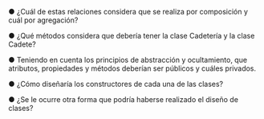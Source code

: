 ● ¿Cuál de estas relaciones considera que se realiza por composición y cuál por agregación?

● ¿Qué métodos considera que debería tener la clase Cadetería y la clase Cadete?

● Teniendo en cuenta los principios de abstracción y ocultamiento,
que atributos, propiedades y métodos deberían ser públicos y cuáles privados.

● ¿Cómo diseñaría los constructores de cada una de las clases?

● ¿Se le ocurre otra forma que podría haberse realizado el diseño de clases?
